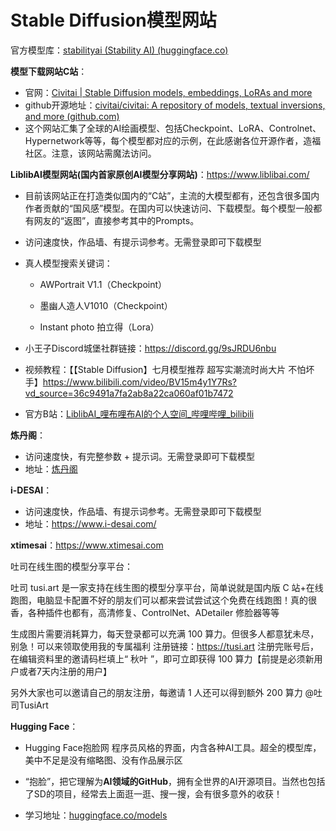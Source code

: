 # Stable Diffusion模型网站

官方模型库：[stabilityai (Stability AI) (huggingface.co)](https://huggingface.co/stabilityai)

**模型下载网站C站**：

- 官网：[Civitai | Stable Diffusion models, embeddings, LoRAs and more](http://civitai.com/)
- github开源地址：[civitai/civitai: A repository of models, textual inversions, and more (github.com)](https://github.com/civitai/civitai)
- 这个网站汇集了全球的AI绘画模型、包括Checkpoint、LoRA、Controlnet、Hypernetwork等等，每个模型都对应的示例，在此感谢各位开源作者，造福社区。注意，该网站需魔法访问。

**LiblibAI模型网站(国内首家原创AI模型分享网站)**：<https://www.liblibai.com/>

- 目前该网站正在打造类似国内的“C站”，主流的大模型都有，还包含很多国内作者贡献的“国风感”模型。在国内可以快速访问、下载模型。每个模型一般都有网友的“返图”，直接参考其中的Prompts。

- 访问速度快，作品墙、有提示词参考。无需登录即可下载模型

- 真人模型搜索关键词：
  - AWPortrait V1.1（Checkpoint）

  - 墨幽人造人V1010（Checkpoint）
  - Instant photo 拍立得（Lora）

- 小王子Discord城堡社群链接：<https://discord.gg/9sJRDU6nbu>

- 视频教程：【【Stable Diffusion】七月模型推荐 超写实潮流时尚大片 不怕坏手】<https://www.bilibili.com/video/BV15m4y1Y7Rs?vd_source=36c9491a7fa2ab8a22ca060af01b7472>

- 官方B站：[LiblibAI_哩布哩布AI的个人空间_哔哩哔哩_bilibili](https://space.bilibili.com/482619845)

**炼丹阁**：

- 访问速度快，有完整参数 + 提示词。无需登录即可下载模型
- 地址：[炼丹阁](https://www.liandange.com/)

**i-DESAI**：

- 访问速度快，作品墙、有提示词参考。无需登录即可下载模型
- 地址：<https://www.i-desai.com/>

**xtimesai**：<https://www.xtimesai.com>

吐司在线生图的模型分享平台：

吐司 tusi.art 是一家支持在线生图的模型分享平台，简单说就是国内版 C 站+在线跑图，电脑显卡配置不好的朋友们可以都来尝试尝试这个免费在线跑图！真的很香，各种插件也都有，高清修复、ControlNet、ADetailer 修脸器等等

生成图片需要消耗算力，每天登录都可以充满 100 算力。但很多人都意犹未尽，别急！可以来领取使用我的专属福利 注册链接：<https://tusi.art>  注册完账号后，在编辑资料里的邀请码栏填上“ 秋叶 ”，即可立即获得 100 算力【前提是必须新用户或者7天内注册的用户】

另外大家也可以邀请自己的朋友注册，每邀请 1 人还可以得到额外 200 算力 @吐司TusiArt

**Hugging Face**：

- Hugging Face抱脸网 程序员风格的界面，内含各种AI工具。超全的模型库，美中不足是没有缩略图、没有作品展示区
- “抱脸”，把它理解为**AI领域的GitHub**，拥有全世界的AI开源项目。当然也包括了SD的项目，经常去上面逛一逛、搜一搜，会有很多意外的收获！

- 学习地址：[huggingface.co/models](https://huggingface.co/models)
